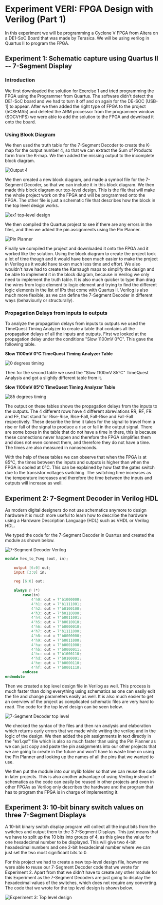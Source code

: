 # Experiment VERI: FPGA Design with Verilog (Part 1)

In this experiment we will be programming a Cyclone V FPGA from Altera on a DE1-SoC Board that was made by Terasica. We will be using verilog in Quartus II to program the FPGA. 


## Experiment 1: Schematic capture using Quartus II -- 7-Segment Display


### Introduction

We first downloaded the solution for Exercise 1 and tried programming the FPGA using the Programmer from Quartus. The software didn't detect the DE1-SoC board and we had to turn it off and on again for the DE-SOC [USB-1] to appear. After we then added the right type of FPGA to the project (5CSEMA5) and deleted the ARM processor from the programmer window (SOCVHPS) we were able to add the solution to the FPGA and download it onto the board.


### Using Block Diagram

We then used the truth table for the 7-Segment Decoder to create the K-map for the output number 4, so that we can extract the Sum of Products form from the K-map. We then added the missing output to the incomplete block diagram.

![Output 4](https://github.com/ymherklotz/digital_verilog_coursework/blob/master/Extra/ex1/ex1Schematic.PNG)

We then created a new block diagram, and made a symbol file for the 7-Segment Decoder, so that we can include it in this block diagram. We then made this block diagram our top-level design. This is the file that will make the whole project work on the FPGA and will be programmed onto the FPGA. The other file is just a schematic file that describes how the block in the top level design works.

![ex1 top-level design](https://github.com/ymherklotz/digital_verilog_coursework/blob/master/Extra/ex1/Ex1BDF.PNG)

We then compiled the Quartus project to see if there are any errors in the files, and then we added the pin assignments using the Pin Planner.

![Pin Planner](https://github.com/ymherklotz/digital_verilog_coursework/blob/master/Extra/ex1/PinPlannerEx1.PNG)

Finally we compiled the project and downloaded it onto the FPGA and it worked like the solution. Using the block diagram to create the project took a lot of time though and it would have been much easier to make the project in Verilog as it would have taken much less time and effort. We also wouldn't have had to create the Karnaugh maps to simplify the design and be able to implement it in the block diagram, because in Verilog we only need to implement the truth table. It is also much quicker to type than drag the wires from logic element to logic element and trying to find the different logic elements in the list of IPs that come with Quartus II. Verilog is also much more flexible, as we can define the 7-Segment Decoder in different ways (behaviourly or structurally). 


### Propagation Delays from inputs to outputs

To analyze the propagation delays from inputs to outputs we used the TimeQuest Timing Analyzer to create a table that contains all the propagation delays of all the inputs and outputs. First we looked at the propagation delay under the conditions "Slow 1100mV 0°C". This gave the following table.

__Slow 1100mV 0°C TimeQuest Timing Analyzer Table__

![0 degrees timing](https://github.com/ymherklotz/digital_verilog_coursework/blob/master/Extra/ex1/RiseAndFall0degree.PNG)


Then for the second table we used the "Slow 1100mV 85°C" TimeQuest Analysis and got a slightly different table from it.


__Slow 1100mV 85°C TimeQuest Timing Analyzer Table__

![85 degrees timing](https://github.com/ymherklotz/digital_verilog_coursework/blob/master/Extra/ex1/RiseAndFall85degree.PNG)


The output on these tables shows the propagation delays from the inputs to the outputs. The 4 different rows have 4 different abreviations RR, RF, FR and FF, that stand for Rise-Rise, Rise-Fall, Fall-Rise and Fall-Fall respectively. These describe the time it takes for the signal to travel from a rise or fall of the signal to produce a rise or fall in the output signal. There are some boxes in the table that do not have a time in there, this is because these connections never happen and therefore the FPGA simplifies them and does not even connect them, and therefore they do not have a time. The times are also measured in nanoseconds. 

With the help of these tables we can observe that when the FPGA is at 85°C, the times between the inputs and outputs is higher than when the FPGA is cooled at 0°C. This can be explained by how fast the gates switch due to the transistor voltages switching. The switching time increases as the temperature increases and therefore the time between the inputs and outputs will increase as well.


## Experiment 2: 7-Segment Decoder in Verilog HDL


As modern digital designers do not use schematics anymore to design hardware it is much more useful to learn how to describe the hardware using a Hardware Description Language (HDL) such as VHDL or Verilog HDL. 

We typed the code for the 7-Segment Decoder in Quartus and created the module as shown below.

![7-Segment Decoder Verilog](https://github.com/ymherklotz/digital_verilog_coursework/blob/master/Extra/ex2/hex_to_7seg.PNG)

```verilog
module hex_to_7seg (out, in);
	
	output [6:0] out;
	input [3:0] in;
	
	reg [6:0] out;
	
	always @ (*)
		case(in)
			4'h0: out = 7'b1000000;
			4'h1: out = 7'b1111001;
			4'h2: out = 7'b0100100;
			4'h3: out = 7'b0110000;
			4'h4: out = 7'b0011001;
			4'h5: out = 7'b0010010;
			4'h6: out = 7'b0000010;
			4'h7: out = 7'b1111000;
			4'h8: out = 7'b0000000;
			4'h9: out = 7'b0011000;
			4'ha: out = 7'b0001000;
			4'hb: out = 7'b0000011;
			4'hc: out = 7'b1000110;
			4'hd: out = 7'b0100001;
			4'he: out = 7'b0000110;
			4'hf: out = 7'b0001110;
		endcase
endmodule
```

Then we created a top level design file in Verilog as well. This process is much faster than doing everything using schematics as one can easily edit the file and change parameters easily as well. It is also much easier to get an overview of the project as complicated schematic files are very hard to read. The code for the top level design can be seen below.

![7-Segment Decoder top level](https://github.com/ymherklotz/digital_verilog_coursework/blob/master/Extra/ex2/top_ex2.PNG)

We checked the syntax of the files and then ran analysis and elaboration which returns early errors that we made while writing the verilog and in the logic of the design. We then added the pin assignments in text directly in the "ex1.qsf" file which is also so much faster than using the Pin Planner as we can just copy and paste the pin assignments into our other projects that we are going to create in the future and won't have to waste time on using the Pin Planner and looking up the names of all the pins that we wanted to use.

We then put the module into our mylib folder so that we can reuse the code in later projects. This is also another advantage of using Verilog instead of schematics as the code can easily be reused in other projects and even in other FPGAs as Verilog only describes the hardware and the program that has to program the FPGA is in charge of implementing it.


## Experiment 3: 10-bit binary switch values on three 7-Segment Displays


A 10-bit binary switch display program will collect all the input bits from the switches and output them to the 3 7-Segment Displays. This just means that we have to split up the 10 bits into groups of 4, as this gives the value for one hexadecimal number to be displayed. This will give two 4-bit hexadecimal numbers and one 2-bit hexadecimal number where we can just set the two most significant bits to 0. 

For this project we had to create a new top-level design file, howver we were able to reuse our 7-Segment Decoder code that we wrote for Experiment 2. Apart from that we didn't have to create any other module for this Experiment as the 7-Segment Decoders are just going to display the hexadecimal values of the switches, which does not require any converting. The code that we wrote for the top level design is shown below.

![Experiment 3: Top level design](https://github.com/ymherklotz/digital_verilog_coursework/blob/master/Extra/ex3/top_level.PNG)

